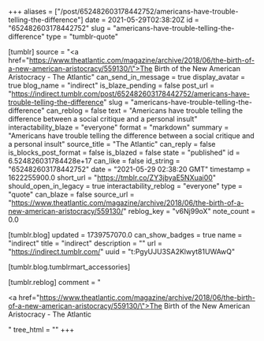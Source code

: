 +++
aliases = ["/post/652482603178442752/americans-have-trouble-telling-the-difference"]
date = 2021-05-29T02:38:20Z
id = "652482603178442752"
slug = "americans-have-trouble-telling-the-difference"
type = "tumblr-quote"

[tumblr]
source = "<a href=\"https://www.theatlantic.com/magazine/archive/2018/06/the-birth-of-a-new-american-aristocracy/559130/\">The Birth of the New American Aristocracy - The Atlantic</a>"
can_send_in_message = true
display_avatar = true
blog_name = "indirect"
is_blaze_pending = false
post_url = "https://indirect.tumblr.com/post/652482603178442752/americans-have-trouble-telling-the-difference"
slug = "americans-have-trouble-telling-the-difference"
can_reblog = false
text = "Americans have trouble telling the difference between a social critique and a personal insult"
interactability_blaze = "everyone"
format = "markdown"
summary = "Americans have trouble telling the difference between a social critique and a personal insult"
source_title = "The Atlantic"
can_reply = false
is_blocks_post_format = false
is_blazed = false
state = "published"
id = 6.524826031784428e+17
can_like = false
id_string = "652482603178442752"
date = "2021-05-29 02:38:20 GMT"
timestamp = 1622255900.0
short_url = "https://tmblr.co/ZY3jbyaE5NXuai00"
should_open_in_legacy = true
interactability_reblog = "everyone"
type = "quote"
can_blaze = false
source_url = "https://www.theatlantic.com/magazine/archive/2018/06/the-birth-of-a-new-american-aristocracy/559130/"
reblog_key = "v6Nj99oX"
note_count = 0.0

[tumblr.blog]
updated = 1739757070.0
can_show_badges = true
name = "indirect"
title = "indirect"
description = ""
url = "https://indirect.tumblr.com/"
uuid = "t:PgyUJU3SA2Klwyt81UWAwQ"

[tumblr.blog.tumblrmart_accessories]

[tumblr.reblog]
comment = "<p><a href=\"https://www.theatlantic.com/magazine/archive/2018/06/the-birth-of-a-new-american-aristocracy/559130/\">The Birth of the New American Aristocracy - The Atlantic</a></p>"
tree_html = ""
+++
